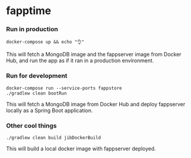 # fapptime

### Run in production
```shell script
docker-compose up && echo "👌"
```
This will fetch a MongoDB image and the fappserver image from Docker Hub, and run the app as if it ran in a production environment.

### Run for development
```shell script
docker-compose run --service-ports fappstore
./gradlew clean bootRun
```
This will fetch a MongoDB image from Docker Hub and deploy fappserver locally as a Spring Boot application.

### Other cool things
```shell script
./gradlew clean build jibDockerBuild
```
This will build a local docker image with fappserver deployed.